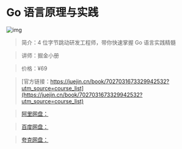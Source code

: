 # Go 语言原理与实践

![img](../../assets/0f4a92471acf4475b0ced884f1787f2f~tplv-k3u1fbpfcp-no-mark:280:280:200:280.png)

> 简介：4 位字节跳动研发工程师，带你快速掌握 Go 语言实践精髓

> 讲师：掘金小册

> 价格：¥69

> [官方链接：https://juejin.cn/book/7027031673329942532?utm_source=course_list](https://juejin.cn/book/7027031673329942532?utm_source=course_list)

> [阿里网盘：]()

> [百度网盘：]()

> [夸克网盘：]()

